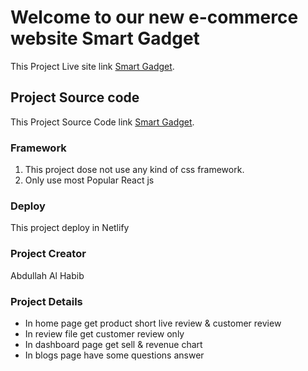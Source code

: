 # Welcome to our new e-commerce website Smart Gadget

This Project Live site link [Smart Gadget]().

## Project Source code 

This Project Source Code link [Smart Gadget](https://github.com/programming-hero-web-course-4/product-analysis-website-alhabib911).

### Framework

1. This project dose not use any kind of css framework.
2. Only use most Popular React js

### Deploy
This project deploy in Netlify

### Project Creator 
Abdullah Al Habib

### Project Details
<ul>
    <li>In home page get product short live review & customer review</li>
    <li>In review file get customer review only</li>
    <li>In dashboard page get sell & revenue chart</li>
    <li>In blogs page have some questions answer</li>

</ul>